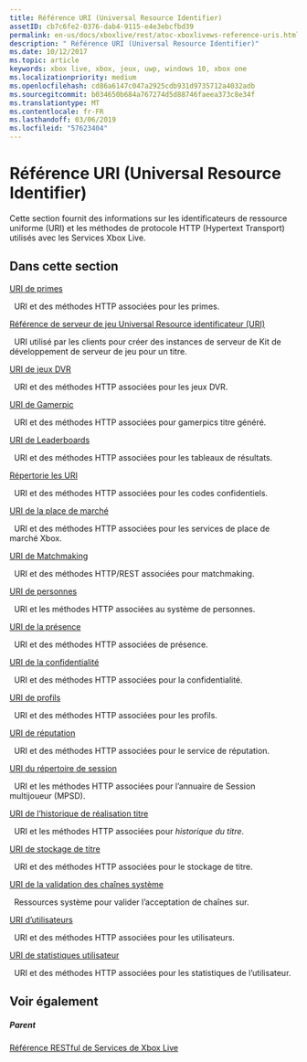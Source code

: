 ```yaml
---
title: Référence URI (Universal Resource Identifier)
assetID: cb7c6fe2-0376-dab4-9115-e4e3ebcfbd39
permalink: en-us/docs/xboxlive/rest/atoc-xboxlivews-reference-uris.html
description: " Référence URI (Universal Resource Identifier)"
ms.date: 10/12/2017
ms.topic: article
keywords: xbox live, xbox, jeux, uwp, windows 10, xbox one
ms.localizationpriority: medium
ms.openlocfilehash: cd86a6147c047a2925cdb931d9735712a4032adb
ms.sourcegitcommit: b034650b684a767274d5d88746faeea373c8e34f
ms.translationtype: MT
ms.contentlocale: fr-FR
ms.lasthandoff: 03/06/2019
ms.locfileid: "57623404"
---
```

# <a name="universal-resource-identifier-uri-reference"></a>Référence URI (Universal Resource Identifier)

Cette section fournit des informations sur les identificateurs de ressource uniforme (URI) et les méthodes de protocole HTTP (Hypertext Transport) utilisés avec les Services Xbox Live.

<a id="ID4EAB"></a>


## <a name="in-this-section"></a>Dans cette section

[URI de primes](achievements/atoc-reference-achievementsv2.md)

&nbsp;&nbsp;URI et des méthodes HTTP associées pour les primes.

[Référence de serveur de jeu Universal Resource identificateur (URI)](gsdk/atoc-gsdk-uri-reference.md)

&nbsp;&nbsp;URI utilisé par les clients pour créer des instances de serveur de Kit de développement de serveur de jeu pour un titre.

[URI de jeux DVR](dvr/atoc-reference-dvr.md)

&nbsp;&nbsp;URI et des méthodes HTTP associées pour les jeux DVR.

[URI de Gamerpic](gamerpic/atoc-reference-gamerpic.md)

&nbsp;&nbsp;URI et des méthodes HTTP associées pour gamerpics titre généré.

[URI de Leaderboards](leaderboard/atoc-reference-leaderboard.md)

&nbsp;&nbsp;URI et des méthodes HTTP associées pour les tableaux de résultats.

[Répertorie les URI](lists/atoc-reference-lists.md)

&nbsp;&nbsp;URI et des méthodes HTTP associées pour les codes confidentiels.

[URI de la place de marché](marketplace/atoc-reference-marketplace.md)

&nbsp;&nbsp;URI et des méthodes HTTP associées pour les services de place de marché Xbox.

[URI de Matchmaking](matchtickets/atoc-reference-matchtickets.md)

&nbsp;&nbsp;URI et des méthodes HTTP/REST associées pour matchmaking.

[URI de personnes](people/atoc-reference-people.md)

&nbsp;&nbsp;URI et les méthodes HTTP associées au système de personnes.

[URI de la présence](presence/atoc-reference-presence.md)

&nbsp;&nbsp;URI et des méthodes HTTP associées de présence.

[URI de la confidentialité](privacy/atoc-reference-privacyv2.md)

&nbsp;&nbsp;URI et des méthodes HTTP associées pour la confidentialité.

[URI de profils](profileV2/atoc-reference-profiles.md)

&nbsp;&nbsp;URI et des méthodes HTTP associées pour les profils.

[URI de réputation](reputation/atoc-reference-reputation.md)

&nbsp;&nbsp;URI et des méthodes HTTP associées pour le service de réputation.

[URI du répertoire de session](sessiondirectory/atoc-reference-sessiondirectory.md)

&nbsp;&nbsp;URI et les méthodes HTTP associées pour l’annuaire de Session multijoueur (MPSD).

[URI de l’historique de réalisation titre](titlehistory/atoc-reference-titlehistoryv2.md)

&nbsp;&nbsp;URI et les méthodes HTTP associées pour *historique du titre*.

[URI de stockage de titre](storage/atoc-reference-storagev2.md)

&nbsp;&nbsp;URI et des méthodes HTTP associées pour le stockage de titre.

[URI de la validation des chaînes système](stringserver/atoc-reference-systemstringsvalidate.md)

&nbsp;&nbsp;Ressources système pour valider l’acceptation de chaînes sur.

[URI d’utilisateurs](users/atoc-reference-users.md)

&nbsp;&nbsp;URI et des méthodes HTTP associées pour les utilisateurs.

[URI de statistiques utilisateur](userstats/atoc-reference-userstats.md)

&nbsp;&nbsp;URI et des méthodes HTTP associées pour les statistiques de l’utilisateur.

<a id="ID4E5C"></a>


## <a name="see-also"></a>Voir également

<a id="ID4EAD"></a>


##### <a name="parent"></a>Parent

[Référence RESTful de Services de Xbox Live](../atoc-xboxlivews-reference.md)
